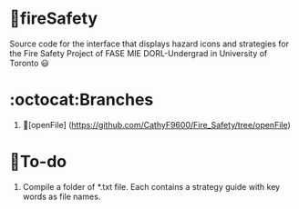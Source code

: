 # :fire_engine:fireSafety
Source code for the interface that displays hazard icons and strategies for the Fire Safety Project of FASE MIE DORL-Undergrad in University of Toronto :smiley:

# :octocat:Branches
1. :open_file_folder:[openFile] (https://github.com/CathyF9600/Fire_Safety/tree/openFile)

# :round_pushpin:To-do
1. Compile a folder of *.txt file. Each contains a strategy guide with key words as file names.
